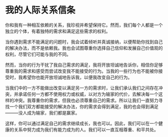 # 我的人际关系信条

你和我有一种相互依赖的关系，我珍视并希望保持它。然而，我们每个人都是一个独立的个体，有着独特的需求和满足这些需求的权利。

当你遇到需求不能满足的问题时，我会试着倾听并真诚接纳，以便帮助你找到自己的解决办法，而不是依赖我。我也会试图尊重你选择自己信仰和发展自己价值观的权利，尽管它们可能与我的不同。

然而，当你的行为干扰了我自己需求的满足，我将开放坦诚地告诉你，相信你足够尊重我的需求和感受而尝试改变我不能接受的行为。当我的一些行为也不能被你接受时，我希望你也能开放坦诚地告诉我，以便我改变自己的行为。

当我们中的一方不能做出改变以满足另一方的需求时，让我们承认我们之间存在冲突，并承诺任何一方都不使用权力或权威，以对方为输家的代价，去解决每一个这样的冲突。我尊重你的需求，但我也必须尊重自己的需求。所以让我们一直努力寻找一个我们双方都能接受的解决办法，你的需求会得到满足，我的也会得到满足———没人成为输家，我们都是赢家。

这样，你可以通过满足自己的需求继续成长，我也可以。因此，我们可以在一个健康的关系中努力成为我们有能力成为的人。我们可以一直互相尊重、和平共处。
